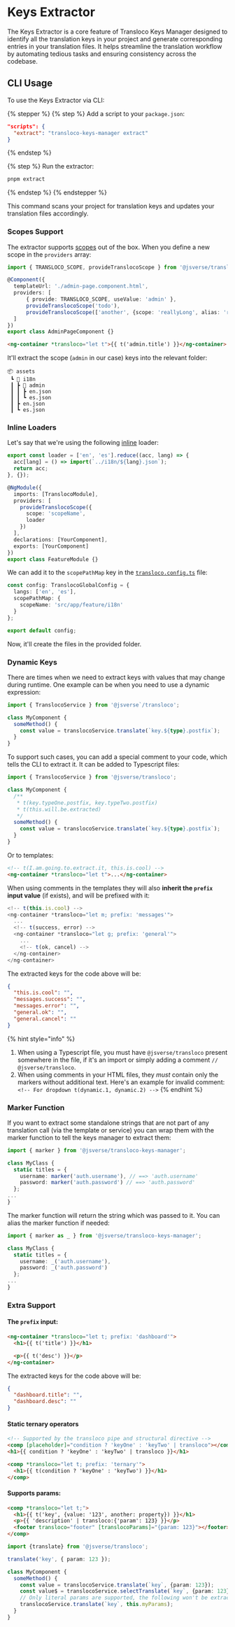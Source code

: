 # Keys Extractor

The Keys Extractor is a core feature of Transloco Keys Manager designed to identify all the translation keys in your project and generate corresponding entries in your translation files. It helps streamline the translation workflow by automating tedious tasks and ensuring consistency across the codebase.

## **CLI Usage**

To use the Keys Extractor via CLI:

{% stepper %}
{% step %}
Add a script to your `package.json`:

```json
"scripts": {
  "extract": "transloco-keys-manager extract"
}
```
{% endstep %}

{% step %}
Run the extractor:

```bash
pnpm extract
```
{% endstep %}
{% endstepper %}

This command scans your project for translation keys and updates your translation files accordingly.

### **Scopes Support**

The extractor supports [scopes](../../advanced-topics/lazy-load/scope-configuration.md) out of the box. When you define a new scope in the `providers` array:

```typescript
import { TRANSLOCO_SCOPE, provideTranslocoScope } from '@jsverse/transloco';

@Component({
  templateUrl: './admin-page.component.html',
  providers: [
      { provide: TRANSLOCO_SCOPE, useValue: 'admin' },
      provideTranslocoScope('todo'),
      provideTranslocoScope(['another', {scope: 'reallyLong', alias: 'rl'}]),
  ]
})
export class AdminPageComponent {}
```

```html
<ng-container *transloco="let t">{{ t('admin.title') }}</ng-container>
```

It'll extract the scope (`admin` in our case) keys into the relevant folder:

```
📦 assets
 ┗ 📂 i18n
 ┃ ┣ 📂 admin
 ┃ ┃ ┣ en.json
 ┃ ┃ ┗ es.json
 ┃ ┣ en.json
 ┃ ┗ es.json
```

### **Inline Loaders**

Let's say that we're using the following [inline](../../advanced-topics/lazy-load/inline-loaders.md) loader:

```typescript
export const loader = ['en', 'es'].reduce((acc, lang) => {
  acc[lang] = () => import(`../i18n/${lang}.json`);
  return acc;
}, {});

@NgModule({
  imports: [TranslocoModule],
  providers: [
    provideTranslocoScope({
      scope: 'scopeName',
      loader
    })
  ],
  declarations: [YourComponent],
  exports: [YourComponent]
})
export class FeatureModule {}
```

We can add it to the `scopePathMap` key in the [`transloco.config.ts`](../../getting-started/installation.md#transloco-global-config) file:

```typescript
const config: TranslocoGlobalConfig = {
  langs: ['en', 'es'],
  scopePathMap: {
    scopeName: 'src/app/feature/i18n'
  }
};

export default config;
```

Now, it'll create the files in the provided folder.

### **Dynamic Keys**

There are times when we need to extract keys with values that may change during runtime. One example can be when you need to use a dynamic expression:

```typescript
import { TranslocoService } from '@jsverse`/transloco';

class MyComponent {
  someMethod() {
    const value = translocoService.translate(`key.${type}.postfix`);
  }
}
```

To support such cases, you can add a special comment to your code, which tells the CLI to extract it. It can be added to Typescript files:

```typescript
import { TranslocoService } from '@jsverse/transloco';

class MyComponent {
  /**
   * t(key.typeOne.postfix, key.typeTwo.postfix)
   * t(this.will.be.extracted)
   */
  someMethod() {
    const value = translocoService.translate(`key.${type}.postfix`);
  }
}
```

Or to templates:

```html
<!-- t(I.am.going.to.extract.it, this.is.cool) -->
<ng-container *transloco="let t">...</ng-container>
```

When using comments in the templates they will also **inherit the `prefix` input value** (if exists), and will be prefixed with it:

```typescript
<!-- t(this.is.cool) -->
<ng-container *transloco="let m; prefix: 'messages'">
  ...
  <!-- t(success, error) -->
  <ng-container *transloco="let g; prefix: 'general'">
    ...
    <!-- t(ok, cancel) -->
  </ng-container>
</ng-container>
```

The extracted keys for the code above will be:

```json
{
  "this.is.cool": "",
  "messages.success": "",
  "messages.error": "",
  "general.ok": "",
  "general.cancel": ""
}
```

{% hint style="info" %}
1. When using a Typescript file, you must have `@jsverse/transloco` present somewhere in the file, if it's an import or simply adding a comment `// @jsverse/transloco`.
2. When using comments in your HTML files, they _must_ contain only the markers without additional text. Here's an example for invalid comment: `<!-- For dropdown t(dynamic.1, dynamic.2) -->`
{% endhint %}

### **Marker Function**

If you want to extract some standalone strings that are not part of any translation call (via the template or service) you can wrap them with the marker function to tell the keys manager to extract them:

```typescript
import { marker } from '@jsverse/transloco-keys-manager';

class MyClass {
  static titles = {
    username: marker('auth.username'), // ==> 'auth.username'
    password: marker('auth.password') // ==> 'auth.password'
  };
...
}
```

The marker function will return the string which was passed to it. You can alias the marker function if needed:

```typescript
import { marker as _ } from '@jsverse/transloco-keys-manager';

class MyClass {
  static titles = {
    username: _('auth.username'),
    password: _('auth.password')
  };
...
}
```

### **Extra Support**

#### The `prefix` input:

```html
<ng-container *transloco="let t; prefix: 'dashboard'">
  <h1>{{ t('title') }}</h1>

  <p>{{ t('desc') }}</p>
</ng-container>
```

The extracted keys for the code above will be:

```json
{
  "dashboard.title": "",
  "dashboard.desc": ""
}
```

#### **Static** ternary operators

```html
<!-- Supported by the transloco pipe and structural directive -->
<comp [placeholder]="condition ? 'keyOne' : 'keyTwo' | transloco"></comp>
<h1>{{ condition ? 'keyOne' : 'keyTwo' | transloco }}</h1>

<comp *transloco="let t; prefix: 'ternary'">
  <h1>{{ t(condition ? 'keyOne' : 'keyTwo') }}</h1>
</comp>
```

#### Supports params:

```html
<comp *transloco="let t;">
  <h1>{{ t('key', {value: '123', another: property}) }}</h1>
  <p>{{ 'description' | transloco:{'param': 123} }}</p>
  <footer transloco="footer" [translocoParams]="{param: 123}"></footer>
</comp>
```

```typescript
import {translate} from '@jsverse/transloco';

translate('key', { param: 123 });

class MyComponent {
  someMethod() {
    const value = translocoService.translate(`key`, {param: 123});
    const value$ = translocoService.selectTranslate(`key`, {param: 123});
    // Only literal params are supported, the following won't be extracted:   
    translocoService.translate(`key`, this.myParams);
  }
}
```
